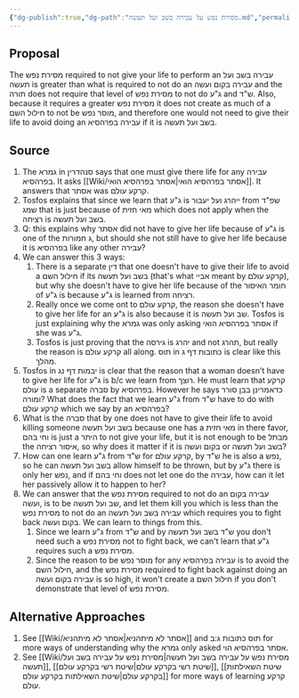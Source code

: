 ```yaml
---
{"dg-publish":true,"dg-path":"מסירת נפש על עבירה בשב ועל תעשה.md","permalink":"/מסירת נפש על עבירה בשב ועל תעשה/","tags":["בבלי/נשים/כתובות/ג","בבלי/נזיקין/סנהדרין/עד","שיעור/ר_שולמן/2025/fall","בבלי/נשים/יבמות/נג","בבלי/מואד/פסחים/כה"]}
---
```


## Proposal

The מסירת נפש required to not give your life to perform an עבירה בשב ועל תעשה is greater than what is required to not do an עבירה בקום ועשה and the תורה does not require that level of מסירת נפש to not do ג"ע and ש"ד. Also, because it requires a greater מסירת נפש it does not create as much of a חילול השם to not be מוסר נפש, and therefore one would not need to give their life to avoid doing an עבירה בפרהסיא if it is בשב ועל תעשה.
## Source

1. The גמרא in סנהדרין says that one must give there life for any עבירה בפרהסיא. It asks [[Wiki/אסתר בפרהסיא הואי\|אסתר בפרהסיא הואי]]. It answers that אסתר was קרקע עולם.
2. Tosfos explains that since we learn that ג"ע is ייהרג ועל יעבור from שפ"ד שמג that is just because of מאי חזית which does not apply when the רציחה is בשב ועל תעשה.
3. Q: this explains why אסתר did not have to give her life because of ג"ע is one of the ג חמורות, but should she not still have to give her life because it is בפרהסיא like any other עבירה?
4. We can answer this 3 ways:
	1. There is a separate דין that one doesn't have to give their life to avoid a חילול השם if its בשב ועל תעשה (that's what אביי meant by קרקע עולם),  but why she doesn't have to give her life because of the חומר האיסור of ג"ע is because ג"ע is learned from רציחה.
	2. Really once we come ont to קרקע עולם, the reason she doesn't have to give her life for an ג"ע is also because it is שב ועל תעשה. Tosfos is just explaining why the גמרא was only asking אסתר בפרהסיא הואי if she was ג"ע.
	3. Tosfos is just proving that the גירסה is יהרג and not תהרג, but really the reason is קרקע עולם all along. תוס in כתובות דף ג is clear like this מהלך.
5. Tosfos in יבמות דף נג is clear that the reason that a woman doesn't have to give her life for ג"ע is b/c we learn from רוצך. He must learn that קרקע עולם is a separate סברה by בפרהסיא. However he says כדאמרינן בבן סורר ומורה? What does the fact that we learn ג"ע from ש"ד have to do with קרקע עולם which we say by an בפרהסיא?
6. What is the סברה that by one does not have to give their life to avoid killing someone בשב ועל תעשה because one has a מאי חזית in there favor, וחי בהם is just a היתר to not give your life, but it is not enough to be מבתל the איסור רציחה, so why does it matter if it is בקום ועשה or בשב ועל תעשה?
7. How can one learn ג"ע from ש"ד for קרקע עולם, by ש"ד he is also a נפש, so he can בשב ועל תעשה allow himself to be thrown, but by ג"ע there is only her נפש, and if וחי בהם does not let one do the עבירה, how can it let her passively allow it to happen to her?
8. We can answer that the מסירת נפש required to not do an עבירה בקום ועשה, is to be שב ועל תעשה, and let them kill you which is less than the מסירת נפש to not do an עבירה בשב ועל תעשה which requires you to fight back בקום ועשה. We can learn to things from this.
	1. Since we learn ג"ע from ש"ד and by ש"ד בשב ועל תעשה you don't need  such a מסירת נפש not to fight back, we can't learn that ג"ע requires such a מסירת נפש.
	2. Since the reason to be מוסר נפש for any עבירה בפרהסיא is to avoid the חילול השם, and the מסירת נפש required to fight back against doing an עבירה בקום ועשה is so high, it won't create a חילול השם if you don't demonstrate that level of מסירת נפש.
## Alternative Approaches

1. See [[Wiki/אסתר לא מיתהניא\|אסתר לא מיתהניא]] and תוס כתובות ג:ב for more ways of understanding why the גמרא only asked אסתר בפרהסיא הוי.
2. See [[Wiki/מסירת נפש על עבירה בשב ועל תעשה\|מסירת נפש על עבירה בשב ועל תעשה]], [[שיטת רשי בקרקע עולם\|שיטת רשי בקרקע עולם]], [[שיטת השאילתות בקרקע עולם\|שיטת השאילתות בקרקע עולם]] for more ways of learning קרקע עולם.